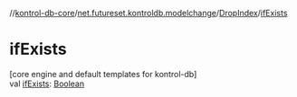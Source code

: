 //[kontrol-db-core](../../../index.md)/[net.futureset.kontroldb.modelchange](../index.md)/[DropIndex](index.md)/[ifExists](if-exists.md)

# ifExists

[core engine and default templates for kontrol-db]\
val [ifExists](if-exists.md): [Boolean](https://kotlinlang.org/api/latest/jvm/stdlib/kotlin/-boolean/index.html)
